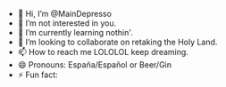 - 👋 Hi, I’m @MainDepresso
- 👀 I’m not interested in you.
- 🌱 I’m currently learning nothin'.
- 💞️ I’m looking to collaborate on retaking the Holy Land.
- 📫 How to reach me LOLOLOL keep dreaming.
- 😄 Pronouns: España/Español or Beer/Gin 
- ⚡ Fun fact:

<!---
MainDepresso/MainDepresso is a ✨ special ✨ repository because its `README.md` (this file) appears on your GitHub profile.
You can click the Preview link to take a look at your changes.
--->
